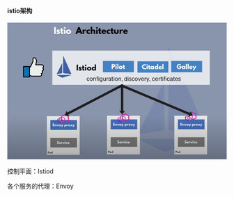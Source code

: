 #### istio架构

![image-20220312085416520](https://raw.githubusercontent.com/boatrainlsz/my-image-hosting/main/image-20220312085416520.png)

控制平面：Istiod

各个服务的代理：Envoy
